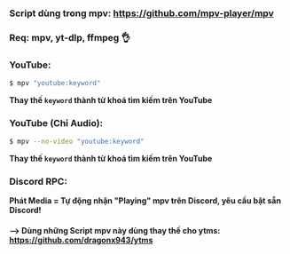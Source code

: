 ### Script dùng trong mpv: https://github.com/mpv-player/mpv

### Req: mpv, yt-dlp, ffmpeg 👌

### YouTube:

```bash
$ mpv "youtube:keyword"
```

**Thay thế `keyword` thành từ khoá tìm kiếm trên YouTube**

### YouTube (Chỉ Audio):

```bash
$ mpv --no-video "youtube:keyword"
```

**Thay thế `keyword` thành từ khoá tìm kiếm trên YouTube**

### Discord RPC:

**Phát Media = Tự động nhận "Playing" mpv trên Discord, yêu cầu bật sẵn Discord!**

#### --> Dùng những Script mpv này dùng thay thế cho ytms: https://github.com/dragonx943/ytms
